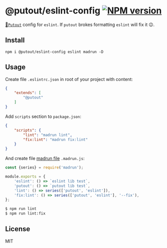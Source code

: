 # @putout/eslint-config [![NPM version][NPMIMGURL]][NPMURL]

[NPMIMGURL]:                https://img.shields.io/npm/v/@putout/eslint-config.svg?style=flat&longCache=true
[NPMURL]:                   https://npmjs.org/package/@putout/eslint-config "npm"

[🐊`Putout`](https://github.com/coderaiser/putout) config for `eslint`. If `putout` brokes formatting `eslint` will fix it 😉.

## Install

```
npm i @putout/eslint-config eslint madrun -D
```

## Usage

Create file `.eslintrc.json` in root of your project with content:

```json
{
    "extends": [
        "@putout"
    ]
}
```

Add `scripts` section to `package.json`:

```json
{
    "scripts": {
        "lint": "madrun lint",
        "fix:lint": "madrun fix:lint"
    }
}
```

And create file [madrun file](https://github.com/coderaiser/madrun) `.madrun.js`:

```js
const {series} = require('madrun');

module.exports = {
    'eslint': () => `eslint lib test`,
    'putout': () => `putout lib test`,
    'lint': () => series(['putout', 'eslint']),
    'fix:lint': () => series(['putout', 'eslint'], '--fix'),
};
```

```sh
$ npm run lint
$ npm run lint:fix

```

## License

MIT


